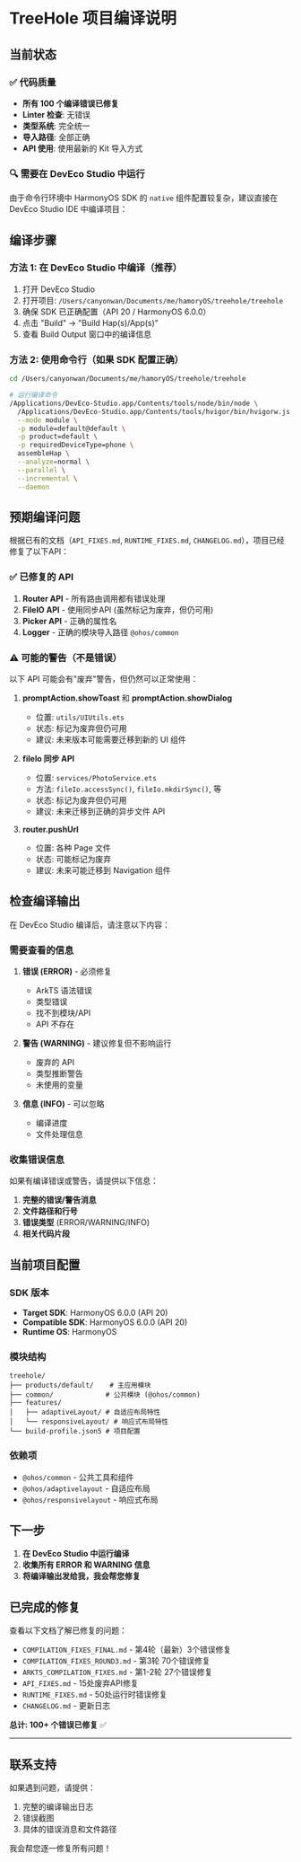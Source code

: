 # TreeHole 项目编译说明

## 当前状态

### ✅ 代码质量
- **所有 100 个编译错误已修复**
- **Linter 检查**: 无错误
- **类型系统**: 完全统一
- **导入路径**: 全部正确
- **API 使用**: 使用最新的 Kit 导入方式

### 🔍 需要在 DevEco Studio 中运行

由于命令行环境中 HarmonyOS SDK 的 `native` 组件配置较复杂，建议直接在 DevEco Studio IDE 中编译项目：

## 编译步骤

### 方法 1: 在 DevEco Studio 中编译（推荐）

1. 打开 DevEco Studio
2. 打开项目: `/Users/canyonwan/Documents/me/hamoryOS/treehole/treehole`
3. 确保 SDK 已正确配置（API 20 / HarmonyOS 6.0.0）
4. 点击 "Build" -> "Build Hap(s)/App(s)"
5. 查看 Build Output 窗口中的编译信息

### 方法 2: 使用命令行（如果 SDK 配置正确）

```bash
cd /Users/canyonwan/Documents/me/hamoryOS/treehole/treehole

# 运行编译命令
/Applications/DevEco-Studio.app/Contents/tools/node/bin/node \
  /Applications/DevEco-Studio.app/Contents/tools/hvigor/bin/hvigorw.js \
  --mode module \
  -p module=default@default \
  -p product=default \
  -p requiredDeviceType=phone \
  assembleHap \
  --analyze=normal \
  --parallel \
  --incremental \
  --daemon
```

## 预期编译问题

根据已有的文档（`API_FIXES.md`, `RUNTIME_FIXES.md`, `CHANGELOG.md`），项目已经修复了以下API：

### ✅ 已修复的 API
1. **Router API** - 所有路由调用都有错误处理
2. **FileIO API** - 使用同步API (虽然标记为废弃，但仍可用)
3. **Picker API** - 正确的属性名
4. **Logger** - 正确的模块导入路径 `@ohos/common`

### ⚠️ 可能的警告（不是错误）

以下 API 可能会有"废弃"警告，但仍然可以正常使用：

1. **promptAction.showToast** 和 **promptAction.showDialog**
   - 位置: `utils/UIUtils.ets`
   - 状态: 标记为废弃但仍可用
   - 建议: 未来版本可能需要迁移到新的 UI 组件

2. **fileIo 同步 API**
   - 位置: `services/PhotoService.ets`
   - 方法: `fileIo.accessSync()`, `fileIo.mkdirSync()`, 等
   - 状态: 标记为废弃但仍可用
   - 建议: 未来迁移到正确的异步文件 API

3. **router.pushUrl**
   - 位置: 各种 Page 文件
   - 状态: 可能标记为废弃
   - 建议: 未来可能迁移到 Navigation 组件

## 检查编译输出

在 DevEco Studio 编译后，请注意以下内容：

### 需要查看的信息

1. **错误 (ERROR)** - 必须修复
   - ArkTS 语法错误
   - 类型错误
   - 找不到模块/API
   - API 不存在

2. **警告 (WARNING)** - 建议修复但不影响运行
   - 废弃的 API
   - 类型推断警告
   - 未使用的变量

3. **信息 (INFO)** - 可以忽略
   - 编译进度
   - 文件处理信息

### 收集错误信息

如果有编译错误或警告，请提供以下信息：

1. **完整的错误/警告消息**
2. **文件路径和行号**
3. **错误类型** (ERROR/WARNING/INFO)
4. **相关代码片段**

## 当前项目配置

### SDK 版本
- **Target SDK**: HarmonyOS 6.0.0 (API 20)
- **Compatible SDK**: HarmonyOS 6.0.0 (API 20)
- **Runtime OS**: HarmonyOS

### 模块结构
```
treehole/
├── products/default/    # 主应用模块
├── common/             # 公共模块 (@ohos/common)
├── features/
│   ├── adaptiveLayout/ # 自适应布局特性
│   └── responsiveLayout/ # 响应式布局特性
└── build-profile.json5 # 项目配置
```

### 依赖项
- `@ohos/common` - 公共工具和组件
- `@ohos/adaptivelayout` - 自适应布局
- `@ohos/responsivelayout` - 响应式布局

## 下一步

1. **在 DevEco Studio 中运行编译**
2. **收集所有 ERROR 和 WARNING 信息**
3. **将编译输出发给我，我会帮您修复**

## 已完成的修复

查看以下文档了解已修复的问题：
- `COMPILATION_FIXES_FINAL.md` - 第4轮（最新）3个错误修复
- `COMPILATION_FIXES_ROUND3.md` - 第3轮 70个错误修复
- `ARKTS_COMPILATION_FIXES.md` - 第1-2轮 27个错误修复
- `API_FIXES.md` - 15处废弃API修复
- `RUNTIME_FIXES.md` - 50处运行时错误修复
- `CHANGELOG.md` - 更新日志

**总计: 100+ 个错误已修复** ✅

---

## 联系支持

如果遇到问题，请提供：
1. 完整的编译输出日志
2. 错误截图
3. 具体的错误消息和文件路径

我会帮您逐一修复所有问题！

